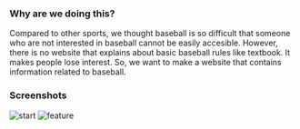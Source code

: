 ### Why are we doing this?
Compared to other sports, we thought baseball is so difficult that someone who are not interested in baseball cannot be easily accesible. 
However, there is no website that explains about basic baseball rules like textbook. 
It makes people lose interest.
So, we want to make a website that contains information related to baseball.


### Screenshots

![start](https://user-images.githubusercontent.com/77672198/206360084-1d343b87-a5d5-4811-ab1e-a6325051f352.PNG)
![feature](https://user-images.githubusercontent.com/77672198/206360107-9f360b7a-5ef5-4510-8a20-f0bfbe460619.JPG)
